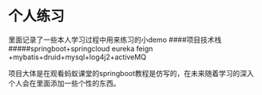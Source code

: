 # 个人练习
里面记录了一些本人学习过程中用来练习的小demo
####项目技术栈
   #####springboot+springcloud eureka feign +mybatis+druid+mysql+log4j2+activeMQ
   
项目大体是在观看蚂蚁课堂的springboot教程是仿写的，在未来随着学习的深入个人会在里面添加一些个性的东西。
